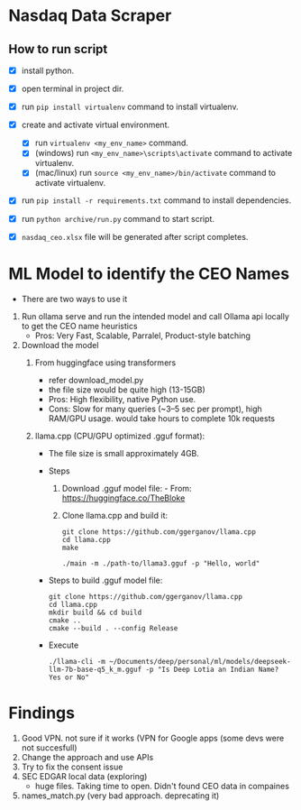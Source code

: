 # Nasdaq Data Scraper

## How to run script

- [x] install python.
- [x] open terminal in project dir.
- [x] run `pip install virtualenv` command to install virtualenv.
- [x] create and activate virtual environment.
    - [x] run `virtualenv <my_env_name>` command.
    - [x] (windows) run `<my_env_name>\scripts\activate` command to activate virtualenv.
    - [x] (mac/linux) run `source <my_env_name>/bin/activate` command to activate virtualenv.
- [x] run `pip install -r requirements.txt` command to install dependencies.
- [x] run `python archive/run.py` command to start script.
- [x] `nasdaq_ceo.xlsx` file will be generated after script completes.


# ML Model to identify the CEO Names

- There are two ways to use it 

1. Run ollama serve and run the intended model and call Ollama api locally to get the CEO name heuristics
    - Pros: Very Fast, Scalable, Parralel, Product-style batching
2. Download the model
    1. From huggingface using transformers
        - refer download_model.py
        - the file size would be quite high (13-15GB)
        - Pros: High flexibility, native Python use.
	    - Cons: Slow for many queries (~3–5 sec per prompt), high RAM/GPU usage. would take hours to complete 10k requests

    2. llama.cpp (CPU/GPU optimized .gguf format):
        - The file size is small approximately 4GB.
        - Steps
            1. Download .gguf model file:
              - From: https://huggingface.co/TheBloke
            2. Clone llama.cpp and build it:

                ```
                git clone https://github.com/ggerganov/llama.cpp
                cd llama.cpp
                make
                ```

                ```./main -m ./path-to/llama3.gguf -p "Hello, world"```

        - Steps to build .gguf model file:
            ```
            git clone https://github.com/ggerganov/llama.cpp
            cd llama.cpp
            mkdir build && cd build
            cmake ..
            cmake --build . --config Release
            ```

        - Execute
            ```
            ./llama-cli -m ~/Documents/deep/personal/ml/models/deepseek-llm-7b-base-q5_k_m.gguf -p "Is Deep Lotia an Indian Name? Yes or No"
            ```


# Findings
1. Good VPN. not sure if it works (VPN for Google apps (some devs were not succesfull)
2. Change the approach and use APIs
3. Try to fix the consent issue
4. SEC EDGAR local data (exploring)
   - huge files. Taking time to open. Didn't found CEO data in compaines 
5. names_match.py (very bad approach. deprecating it)
